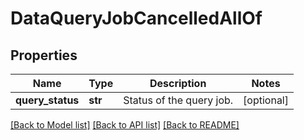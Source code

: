 # DataQueryJobCancelledAllOf

## Properties
Name | Type | Description | Notes
------------ | ------------- | ------------- | -------------
**query_status** | **str** | Status of the query job.  | [optional] 

[[Back to Model list]](../README.md#documentation-for-models) [[Back to API list]](../README.md#documentation-for-api-endpoints) [[Back to README]](../README.md)


